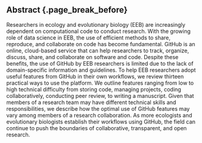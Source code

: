 ## Abstract {.page_break_before}

Researchers in ecology and evolutionary biology (EEB) are increasingly dependent on computational code to conduct research.
With the growing role of data science in EEB, the use of efficient methods to share, reproduce, and collaborate on code has become fundamental. 
GitHub is an online, cloud-based service that can help researchers to track, organize, discuss, share, and collaborate on software and code.
Despite these benefits, the use of GitHub by EEB researchers is limited due to the lack of domain-specific information and guidelines.
To help EEB researchers adopt useful features from GitHub in their own workflows, we review thirteen practical ways to use the platform.
We outline features ranging from low to high technical difficulty from storing code, managing projects, coding collaboratively, conducting peer review, to writing a manuscript.
Given that members of a research team may have different technical skills and responsibilities, we describe how the optimal use of GitHub features may vary among members of a research collaboration.
As more ecologists and evolutionary biologists establish their workflows using GitHub, the field can continue to push the boundaries of collaborative, transparent, and open research.
